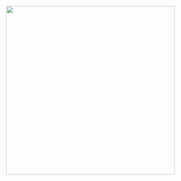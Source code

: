 <p align="center">
  <img src="https://api.boot.dev/v1/users/public/076f130f-7086-4860-8fca-1e65a1805fc8/thumbnail" width="450">
</p>
